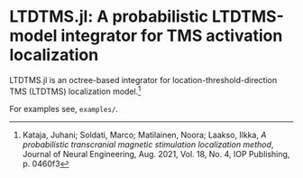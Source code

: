 # LTDTMS.jl: A probabilistic LTDTMS-model integrator for TMS activation localization

LTDTMS.jl is an octree-based integrator for location-threshold-direction TMS
(LTDTMS) localization model.[^1]


[^1]: 
    Kataja, Juhani; Soldati, Marco; Matilainen, Noora; Laakso, Ilkka, *A probabilistic transcranial magnetic stimulation localization method*, Journal of Neural Engineering, Aug. 2021, Vol. 18, No. 4, IOP Publishing, p. 0460f3

For examples see, `examples/`.
